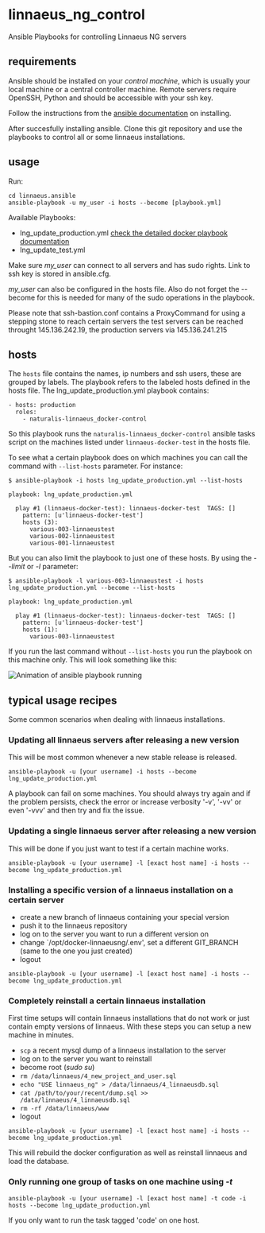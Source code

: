 # linnaeus_ng_control
Ansible Playbooks for controlling Linnaeus NG servers

 
## requirements

Ansible should be installed on your _control machine_, which is usually your local machine or a central
controller machine.  Remote servers require OpenSSH, Python and should be accessible with your ssh key.

Follow the instructions from the [ansible documentation](https://docs.ansible.com/ansible/latest/installation_guide/intro_installation.html#installing-the-control-machine) on installing.

After succesfully installing ansible. Clone this git repository and use the playbooks to control all or
some linnaeus installations.

## usage
Run:

```
cd linnaeus.ansible
ansible-playbook -u my_user -i hosts --become [playbook.yml]
```

Available Playbooks:

* lng_update_production.yml [check the detailed docker playbook documentation](https://github.com/naturalis/linnaeus_ng_control/tree/master/linnaeus.ansible/roles/naturalis-linnaeus_docker-control)
* lng_update_test.yml

Make sure _my_user_ can connect to all servers and has sudo rights. Link to ssh key is stored in ansible.cfg.

_my_user_ can also be configured in the hosts file. Also do not forget the --become for this is needed for
many of the sudo operations in the playbook.

Please note that ssh-bastion.conf contains a ProxyCommand for using a stepping stone to reach certain servers the test servers
can be reached throught 145.136.242.19, the production servers via 145.136.241.215


## hosts

The `hosts` file contains the names, ip numbers and ssh users, these are grouped by labels. The playbook
refers to the labeled hosts defined in the hosts file. The lng_update_production.yml playbook contains:

```
- hosts: production
  roles:
    - naturalis-linnaeus_docker-control
```

So this playbook runs the `naturalis-linnaeus_docker-control` ansible tasks script on the machines listed 
under `linnaeus-docker-test` in the hosts file.

To see what a certain playbook does on which machines you can call the command with `--list-hosts` parameter.
For instance:

```
$ ansible-playbook -i hosts lng_update_production.yml --list-hosts

playbook: lng_update_production.yml

  play #1 (linnaeus-docker-test): linnaeus-docker-test	TAGS: []
    pattern: [u'linnaeus-docker-test']
    hosts (3):
      various-003-linnaeustest
      various-002-linnaeustest
      various-001-linnaeustest
```

But you can also limit the playbook to just one of these hosts. By using the _--limit_ or _-l_ parameter:

```
$ ansible-playbook -l various-003-linnaeustest -i hosts lng_update_production.yml --become --list-hosts 

playbook: lng_update_production.yml

  play #1 (linnaeus-docker-test): linnaeus-docker-test	TAGS: []
    pattern: [u'linnaeus-docker-test']
    hosts (1):
      various-003-linnaeustest
```

If you run the last command without `--list-hosts` you run the playbook on this machine only. This
will look something like this:


![Animation of ansible playbook running](http://g.recordit.co/1M3195aKQi.gif)



## typical usage recipes

Some common scenarios when dealing with linnaeus installations.

### Updating all linnaeus servers after releasing a new version

This will be most common whenever a new stable release is released.

```ansible-playbook -u [your username] -i hosts --become lng_update_production.yml```

A playbook can fail on some machines. You should always try again and if the problem persists, check 
the error or increase verbosity '-v', '-vv' or even '-vvv' and then try and fix the issue.

### Updating a single linnaeus server after releasing a new version

This will be done if you just want to test if a certain machine works.

```ansible-playbook -u [your username] -l [exact host name] -i hosts --become lng_update_production.yml```

### Installing a specific version of a linnaeus installation on a certain server

* create a new branch of linnaeus containing your special version
* push it to the linnaeus repository
* log on to the server you want to run a different version on
* change `/opt/docker-linnaeusng/.env', set a different GIT_BRANCH (same to the one you just created)
* logout

```ansible-playbook -u [your username] -l [exact host name] -i hosts --become lng_update_production.yml```

### Completely reinstall a certain linnaeus installation

First time setups will contain linnaeus installations that do not work or just contain empty versions
of linnaeus. With these steps you can setup a new machine in minutes.

* `scp` a recent mysql dump of a linnaeus installation to the server
* log on to the server you want to reinstall
* become root (_sudo su_)
* `rm /data/linnaeus/4_new_project_and_user.sql`
* `echo "USE linnaeus_ng" > /data/linnaeus/4_linnaeusdb.sql`
* `cat /path/to/your/recent/dump.sql >> /data/linnaeus/4_linnaeusdb.sql`
* `rm -rf /data/linnaeus/www`
* logout

```ansible-playbook -u [your username] -l [exact host name] -i hosts --become lng_update_production.yml```

This will rebuild the docker configuration as well as reinstall linnaeus and load the database.

### Only running one group of tasks on one machine using _-t_

```ansible-playbook -u [your username] -l [exact host name] -t code -i hosts --become lng_update_production.yml```

If you only want to run the task tagged 'code' on one host.


